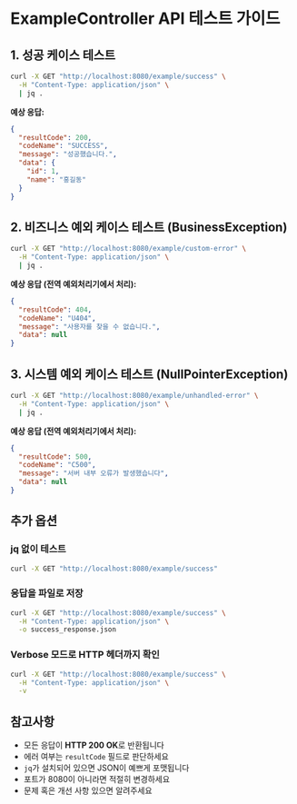 # ExampleController API 테스트 가이드

## 1. 성공 케이스 테스트

```bash
curl -X GET "http://localhost:8080/example/success" \
  -H "Content-Type: application/json" \
  | jq .
```

**예상 응답:**
```json
{
  "resultCode": 200,
  "codeName": "SUCCESS",
  "message": "성공했습니다.",
  "data": {
    "id": 1,
    "name": "홍길동"
  }
}
```

## 2. 비즈니스 예외 케이스 테스트 (BusinessException)

```bash
curl -X GET "http://localhost:8080/example/custom-error" \
  -H "Content-Type: application/json" \
  | jq .
```

**예상 응답 (전역 예외처리기에서 처리):**
```json
{
  "resultCode": 404,
  "codeName": "U404",
  "message": "사용자를 찾을 수 없습니다.",
  "data": null
}
```

## 3. 시스템 예외 케이스 테스트 (NullPointerException)

```bash
curl -X GET "http://localhost:8080/example/unhandled-error" \
  -H "Content-Type: application/json" \
  | jq .
```

**예상 응답 (전역 예외처리기에서 처리):**
```json
{
  "resultCode": 500,
  "codeName": "C500",
  "message": "서버 내부 오류가 발생했습니다",
  "data": null
}
```

## 추가 옵션

### jq 없이 테스트
```bash
curl -X GET "http://localhost:8080/example/success"
```

### 응답을 파일로 저장
```bash
curl -X GET "http://localhost:8080/example/success" \
  -H "Content-Type: application/json" \
  -o success_response.json
```

### Verbose 모드로 HTTP 헤더까지 확인
```bash
curl -X GET "http://localhost:8080/example/success" \
  -H "Content-Type: application/json" \
  -v
```

## 참고사항

- 모든 응답이 **HTTP 200 OK**로 반환됩니다
- 에러 여부는 `resultCode` 필드로 판단하세요
- `jq`가 설치되어 있으면 JSON이 예쁘게 포맷됩니다
- 포트가 8080이 아니라면 적절히 변경하세요
- 문제 혹은 개선 사항 있으면 알려주세요